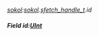 _[sokol](../../modules/sokol/sokol-module.md):[sokol](../../modules/sokol/sokol-module.md).[sfetch\_handle\_t](../../modules/sokol/sokol-sfetch_handle_t.md).id_
##### Field id:[UInt](../../modules/wonkey/wonkey-types-uint.md)
